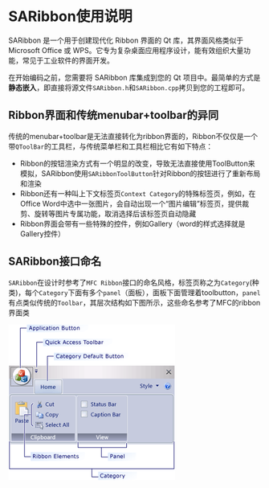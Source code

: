 # SARibbon使用说明

SARibbon 是一个用于创建现代化 Ribbon 界面的 Qt 库，其界面风格类似于 Microsoft Office 或 WPS。它专为复杂桌面应用程序设计，能有效组织大量功能，常见于工业软件的界面开发。

在开始编码之前，您需要将 SARibbon 库集成到您的 Qt 项目中。最简单的方式是**静态嵌入**，即直接将源文件`SARibbon.h`和`SARibbon.cpp`拷贝到您的工程即可。

## Ribbon界面和传统menubar+toolbar的异同

传统的menubar+toolbar是无法直接转化为ribbon界面的，Ribbon不仅仅是一个带`QToolBar`的工具栏，与传统菜单栏和工具栏相比它有如下特点：

- Ribbon的按钮渲染方式有一个明显的改变，导致无法直接使用ToolButton来模拟，SARibbon使用`SARibbonToolButton`针对Ribbon的按钮进行了重新布局和渲染
- Ribbon还有一种叫上下文标签页`Context Category`的特殊标签页，例如，在Office Word中选中一张图片，会自动出现一个“图片编辑”标签页，提供裁剪、旋转等图片专属功能，取消选择后该标签页自动隐藏
- Ribbon界面会带有一些特殊的控件，例如Gallery（word的样式选择就是Gallery控件）

## SARibbon接口命名

`SARibbon`在设计时参考了`MFC Ribbon`接口的命名风格，标签页称之为`Category`(种类)，每个`Category`下面有多个`panel`（面板），面板下面管理着toolbutton，`panel`有点类似传统的`Toolbar`，其层次结构如下图所示，这些命名参考了MFC的ribbon界面类

![msdn ribbon 介绍页](../../assets/pic/msdn-ribbon.png)
